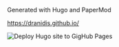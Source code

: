 Generated with Hugo and PaperMod

https://dranidis.github.io/

![Deploy Hugo site to GigHub Pages](https://github.com/github/docs/actions/workflows/hugo.yaml/badge.svg)
